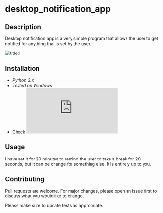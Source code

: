 # desktop_notification_app
## Description

Desktop notification app is a very simple program that allows the user to get notified for anything that is set by the user.

![titled](https://user-images.githubusercontent.com/77811406/114823480-44e9e300-9dcc-11eb-866b-61a6c148f64a.png)

## Installation

* *Python 3.x*
* *Tested on Windows*
* Check ![requirements](https://github.com/Damyanmd/desktop_notification_app/blob/main/requirements.txt)

## Usage

I have set it for 20 minutes to remind the user to take a break for 20 seconds, but it can be change for something else. It is entirely up to you.

## Contributing
Pull requests are welcome. For major changes, please open an issue first to discuss what you would like to change.

Please make sure to update tests as appropriate.

